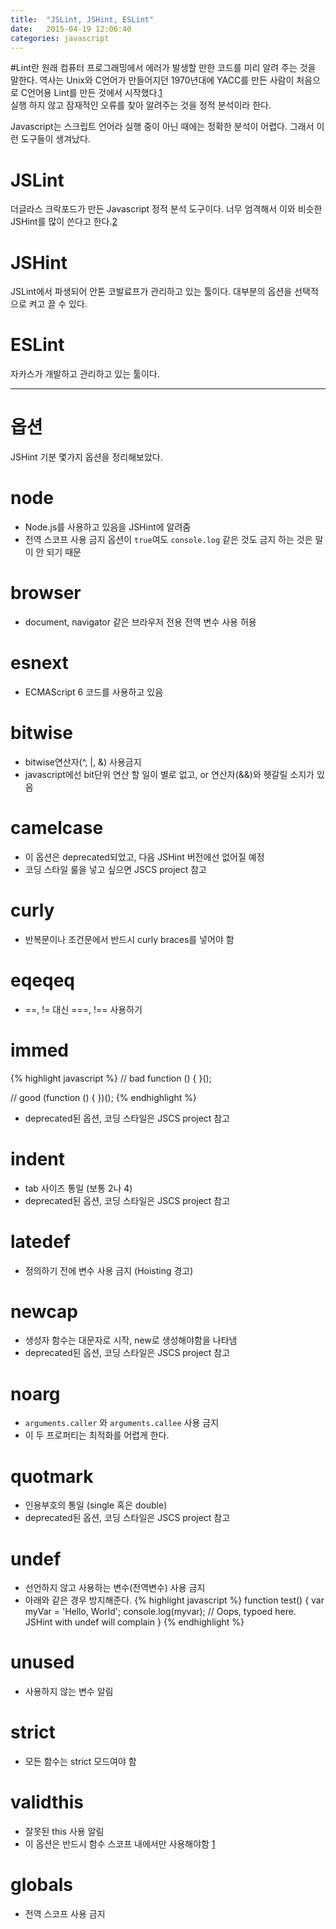 ```yaml
---
title:  "JSLint, JSHint, ESLint"
date:   2015-04-19 12:06:40
categories: javascript
---
```


#Lint란
원래 컴퓨터 프로그래밍에서 에러가 발생할 만한 코드를 미리 알려 주는 것을 말한다. 역사는 Unix와 C언어가 만들어지던 1970년대에 YACC를 만든 사람이 처음으로 C언어용 Lint를 만든 것에서 시작했다.[1]  
실행 하지 않고 잠재적인 오류를 찾아 알려주는 것을 정적 분석이라 한다.  
  
Javascript는 스크립트 언어라 실행 중이 아닌 때에는 정확한 분석이 어렵다. 그래서 이런 도구들이 생겨났다.  
  
# JSLint
더글라스 크락포드가 만든 Javascript 정적 분석 도구이다. 너무 엄격해서 이와 비슷한 JSHint를 많이 쓴다고 한다.[2]

# JSHint
JSLint에서 파생되어 안톤 코발료프가 관리하고 있는 툴이다. 대부분의 옵션을 선택적으로 켜고 끌 수 있다. 

# ESLint
자카스가 개발하고 관리하고 있는 툴이다. 

---

# 옵션
JSHint 기분 몇가지 옵션을 정리해보았다.


# node

 * Node.js를 사용하고 있음을 JSHint에 알려줌
 * 전역 스코프 사용 금지 옵션이 `true`여도 `console.log` 같은 것도 금지 하는 것은 말이 안 되기 때문

# browser

 * document, navigator 같은 브라우저 전용 전역 변수 사용 허용

# esnext

 * ECMAScript 6 코드를 사용하고 있음

# bitwise

 * bitwise연산자(^, |, &) 사용금지 
 * javascript에선 bit단위 연산 할 일이 별로 없고, or 연산자(&&)와 헷갈릴 소지가 있음

# camelcase

 * 이 옵션은 deprecated되었고, 다음 JSHint 버전에선 없어질 예정
 * 코딩 스타일 룰을 넣고 싶으면 JSCS project 참고

# curly

 * 반복문이나 조건문에서 반드시 curly braces를 넣어야 함

# eqeqeq

 * ==, != 대신 ===, !== 사용하기

# immed

{% highlight javascript %}
// bad
function () {
}();

// good
(function () {
})();
{% endhighlight %}
 * deprecated된 옵션, 코딩 스타일은 JSCS project 참고

# indent

 * tab 사이즈 통일 (보통 2나 4)
 * deprecated된 옵션, 코딩 스타일은 JSCS project 참고

# latedef

 * 정의하기 전에 변수 사용 금지 (Hoisting 경고)

# newcap

 * 생성자 함수는 대문자로 시작, new로 생성해야함을 나타냄
 * deprecated된 옵션, 코딩 스타일은 JSCS project 참고

# noarg

 * `arguments.caller` 와 `arguments.callee` 사용 금지
 * 이 두 프로퍼티는 최적화를 어렵게 한다.

# quotmark

 * 인용부호의 통일 (single 혹은 double)
 * deprecated된 옵션, 코딩 스타일은 JSCS project 참고

# undef
 
 * 선언하지 않고 사용하는 변수(전역변수) 사용 금지
 * 아래와 같은 경우 방지해준다.
{% highlight javascript %}
function test() {
  var myVar = 'Hello, World';
  console.log(myvar); // Oops, typoed here. JSHint with undef will complain
}
{% endhighlight %}

# unused

 * 사용하지 않는 변수 알림

# strict

 * 모든 함수는 strict 모드여야 함

# validthis

 * 잘못된 this 사용 알림
 * 이 옵션은 반드시 함수 스코프 내에서만 사용해야함 [1](https://jslinterrors.com/option-validthis-cant-be-used-in-a-global-scope)

# globals

 * 전역 스코프 사용 금지

[1]: http://en.wikipedia.org/wiki/Lint_(software)
[2]: http://blog.outsider.ne.kr/1007